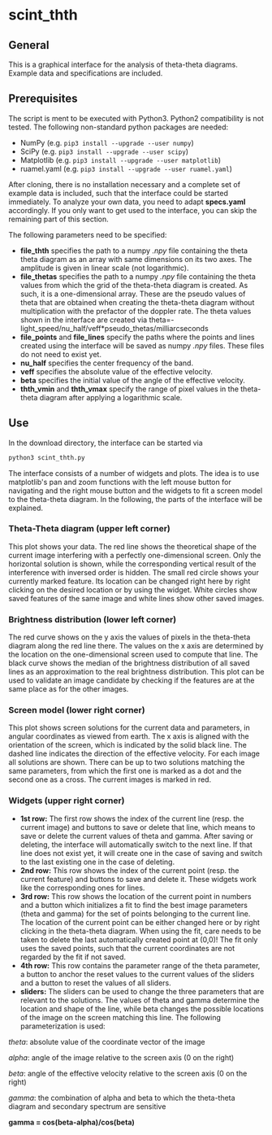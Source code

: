 # scint_thth

## General
This is a graphical interface for the analysis of theta-theta diagrams. Example data and specifications are included.

## Prerequisites
The script is ment to be executed with Python3. Python2 compatibility is not tested. The following non-standard python packages are needed: 
* NumPy       (e.g. `pip3 install --upgrade --user numpy`)
* SciPy       (e.g. `pip3 install --upgrade --user scipy`)
* Matplotlib  (e.g. `pip3 install --upgrade --user matplotlib`)
* ruamel.yaml (e.g. `pip3 install --upgrade --user ruamel.yaml`)

After cloning, there is no installation necessary and a complete set of example data is included, such that the interface could be started immediately. To analyze your own data, you need to adapt __specs.yaml__ accordingly. If you only want to get used to the interface, you can skip the remaining part of this section.

The following parameters need to be specified:
* __file_thth__ specifies the path to a numpy _.npy_ file containing the theta theta diagram as an array with same dimensions on its two axes. The amplitude is given in linear scale (not logarithmic).
* __file_thetas__ specifies the path to a numpy _.npy_ file containing the theta values from which the grid of the theta-theta diagram is created. As such, it is a one-dimensional array. These are the pseudo values of theta that are obtained when creating the theta-theta diagram without multiplication with the prefactor of the doppler rate. The theta values shown in the interface are created via theta=-light_speed/nu_half/veff*pseudo_thetas/milliarcseconds
* __file_points__ and __file_lines__ specify the paths where the points and lines created using the interface will be saved as numpy _.npy_ files. These files do not need to exist yet.
* __nu_half__ specifies the center frequency of the band.
* __veff__ specifies the absolute value of the effective velocity.
* __beta__ specifies the initial value of the angle of the effective velocity.
* __thth_vmin__ and __thth_vmax__ specify the range of pixel values in the theta-theta diagram after applying a logarithmic scale.

## Use
In the download directory, the interface can be started via
```python
python3 scint_thth.py
```
The interface consists of a number of widgets and plots. The idea is to use matplotlib's pan and zoom functions with the left mouse button for navigating and the right mouse button and the widgets to fit a screen model to the theta-theta diagram. In the following, the parts of the interface will be explained.

### Theta-Theta diagram (upper left corner)
This plot shows your data. The red line shows the theoretical shape of the current image interfering with a perfectly one-dimensional screen. Only the horizontal solution is shown, while the corresponding vertical result of the interference with inversed order is hidden. The small red circle shows your currently marked feature. Its location can be changed right here by right clicking on the desired location or by using the widget. White circles show saved features of the same image and white lines show other saved images.

### Brightness distribution (lower left corner)
The red curve shows on the y axis the values of pixels in the theta-theta diagram along the red line there. The values on the x axis are determined by the location on the one-dimensional screen used to compute that line. The black curve shows the median of the brightness distribution of all saved lines as an approximation to the real brightness distribution. This plot can be used to validate an image candidate by checking if the features are at the same place as for the other images.

### Screen model (lower right corner)
This plot shows screen solutions for the current data and parameters, in angular coordinates as viewed from earth. The x axis is aligned with the orientation of the screen, which is indicated by the solid black line. The dashed line indicates the direction of the effective velocity. For each image all solutions are shown. There can be up to two solutions matching the same parameters, from which the first one is marked as a dot and the second one as a cross. The current images is marked in red.

### Widgets (upper right corner)
* __1st row:__ The first row shows the index of the current line (resp. the current image) and buttons to save or delete that line, which means to save or delete the current values of theta and gamma. After saving or deleting, the interface will automatically switch to the next line. If that line does not exist yet, it will create one in the case of saving and switch to the last existing one in the case of deleting.
* __2nd row:__ This row shows the index of the current point (resp. the current feature) and buttons to save and delete it. These widgets work like the corresponding ones for lines.
* __3rd row:__ This row shows the location of the current point in numbers and a button which initializes a fit to find the best image parameters (theta and gamma) for the set of points belonging to the current line. The location of the current point can be either changed here or by right clicking in the theta-theta diagram. When using the fit, care needs to be taken to delete the last automatically created point at (0,0)! The fit only uses the saved points, such that the current coordinates are not regarded by the fit if not saved.
* __4th row:__ This row contains the parameter range of the theta parameter, a button to anchor the reset values to the current values of the sliders and a button to reset the values of all sliders.
* __sliders:__ The sliders can be used to change the three parameters that are relevant to the solutions. The values of theta and gamma determine the location and shape of the line, while beta changes the possible locations of the image on the screen matching this line. The following parameterization is used:

_theta_: absolute value of the coordinate vector of the image

_alpha_: angle of the image relative to the screen axis (0 on the right)

_beta_: angle of the effective velocity relative to the screen axis (0 on the right)

_gamma_: the combination of alpha and beta to which the theta-theta diagram and secondary spectrum are sensitive 

__gamma = cos(beta-alpha)/cos(beta)__

